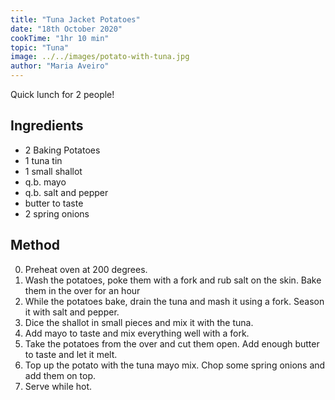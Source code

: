 ```yaml
---
title: "Tuna Jacket Potatoes"
date: "18th October 2020"
cookTime: "1hr 10 min"
topic: "Tuna"
image: ../../images/potato-with-tuna.jpg
author: "Maria Aveiro"
---
```


Quick lunch for 2 people!

## Ingredients

- 2 Baking Potatoes
- 1 tuna tin
- 1 small shallot
- q.b. mayo
- q.b. salt and pepper
- butter to taste
- 2 spring onions

## Method

0. Preheat oven at 200 degrees.
1. Wash the potatoes, poke them with a fork and rub salt on the skin. Bake them in the over for an hour
2. While the potatoes bake, drain the tuna and mash it using a fork. Season it with salt and pepper.
3. Dice the shallot in small pieces and mix it with the tuna.
4. Add mayo to taste and mix everything well with a fork.
5. Take the potatoes from the over and cut them open. Add enough butter to taste and let it melt.
6. Top up the potato with the tuna mayo mix. Chop some spring onions and add them on top.
7. Serve while hot.
